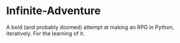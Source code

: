 Infinite-Adventure
==================

A bold (and probably doomed) attempt at making an RPG in Python, iteratively. For the learning of it. 